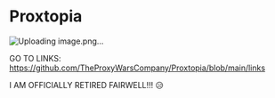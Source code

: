 # Proxtopia
![Uploading image.png…]()





GO TO LINKS: https://github.com/TheProxyWarsCompany/Proxtopia/blob/main/links

I AM OFFICIALLY RETIRED FAIRWELL!!! 
😥


